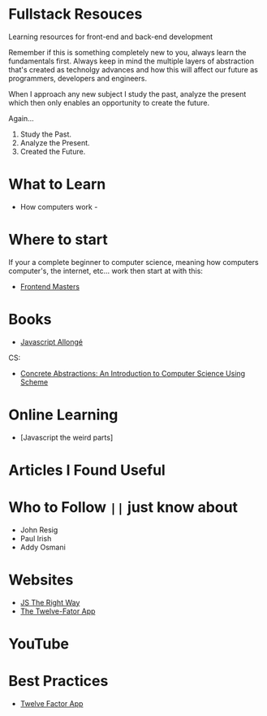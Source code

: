 # Fullstack Resouces
Learning resources for front-end and back-end development

Remember if this is something completely new to you, always learn the fundamentals first. Always keep in mind the multiple layers of abstraction that's created as technolgy advances and how this will affect our future as programmers, developers and engineers. 

When I approach any new subject I study the past, analyze the present which then only enables an opportunity to create the future.

Again...

  1. Study the Past.
  2. Analyze the Present.
  3. Created the Future.

# What to Learn
  * How computers work -

# Where to start

If your a complete beginner to computer science, meaning how computers computer's, the internet, etc... work then start at with this:

* [Frontend Masters ](https://frontendmasters.com/books/front-end-handbook/2017/)


# Books

* [Javascript Allongé](https://leanpub.com/javascriptallongesix/read)

 CS:
 * [Concrete Abstractions: An Introduction to Computer Science Using Scheme](https://gustavus.edu/mcs/max/concrete-abstractions-pdfs/index.html)


# Online Learning

 * [Javascript the weird parts]

# Articles I Found Useful


# Who to Follow ```||``` just know about

* John Resig
* Paul Irish
* Addy Osmani

# Websites

* [JS The Right Way](http://jstherightway.org/)
* [The Twelve-Fator App](https://12factor.net/)

# YouTube

# Best Practices

* [Twelve Factor App](https://12factor.net/)

